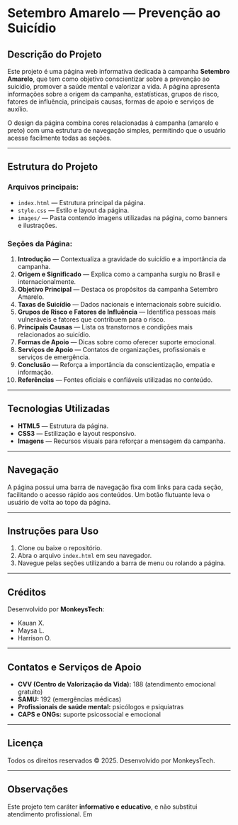 # Setembro Amarelo — Prevenção ao Suicídio

## Descrição do Projeto
Este projeto é uma página web informativa dedicada à campanha **Setembro Amarelo**, que tem como objetivo conscientizar sobre a prevenção ao suicídio, promover a saúde mental e valorizar a vida. A página apresenta informações sobre a origem da campanha, estatísticas, grupos de risco, fatores de influência, principais causas, formas de apoio e serviços de auxílio.

O design da página combina cores relacionadas à campanha (amarelo e preto) com uma estrutura de navegação simples, permitindo que o usuário acesse facilmente todas as seções.

---

## Estrutura do Projeto

### Arquivos principais:
- `index.html` — Estrutura principal da página.
- `style.css` — Estilo e layout da página.
- `images/` — Pasta contendo imagens utilizadas na página, como banners e ilustrações.

### Seções da Página:
1. **Introdução** — Contextualiza a gravidade do suicídio e a importância da campanha.
2. **Origem e Significado** — Explica como a campanha surgiu no Brasil e internacionalmente.
3. **Objetivo Principal** — Destaca os propósitos da campanha Setembro Amarelo.
4. **Taxas de Suicídio** — Dados nacionais e internacionais sobre suicídio.
5. **Grupos de Risco e Fatores de Influência** — Identifica pessoas mais vulneráveis e fatores que contribuem para o risco.
6. **Principais Causas** — Lista os transtornos e condições mais relacionados ao suicídio.
7. **Formas de Apoio** — Dicas sobre como oferecer suporte emocional.
8. **Serviços de Apoio** — Contatos de organizações, profissionais e serviços de emergência.
9. **Conclusão** — Reforça a importância da conscientização, empatia e informação.
10. **Referências** — Fontes oficiais e confiáveis utilizadas no conteúdo.

---

## Tecnologias Utilizadas
- **HTML5** — Estrutura da página.
- **CSS3** — Estilização e layout responsivo.
- **Imagens** — Recursos visuais para reforçar a mensagem da campanha.

---

## Navegação
A página possui uma barra de navegação fixa com links para cada seção, facilitando o acesso rápido aos conteúdos. Um botão flutuante leva o usuário de volta ao topo da página.

---

## Instruções para Uso
1. Clone ou baixe o repositório.
2. Abra o arquivo `index.html` em seu navegador.
3. Navegue pelas seções utilizando a barra de menu ou rolando a página.

---

## Créditos
Desenvolvido por **MonkeysTech**:  
- Kauan X.  
- Maysa L.  
- Harrison O.  

---

## Contatos e Serviços de Apoio
- **CVV (Centro de Valorização da Vida):** 188 (atendimento emocional gratuito)
- **SAMU:** 192 (emergências médicas)
- **Profissionais de saúde mental:** psicólogos e psiquiatras
- **CAPS e ONGs:** suporte psicossocial e emocional

---

## Licença
Todos os direitos reservados © 2025. Desenvolvido por MonkeysTech.

---

## Observações
Este projeto tem caráter **informativo e educativo**, e não substitui atendimento profissional. Em
